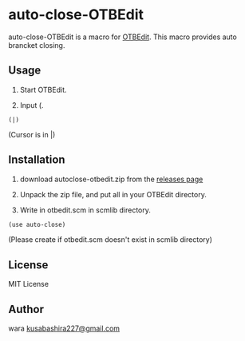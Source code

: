 auto-close-OTBEdit
==================

auto-close-OTBEdit is a macro for [OTBEdit](http://www.hi-ho.ne.jp/a_ogawa/otbedit/).
This macro provides auto brancket closing.

Usage
-----

1. Start OTBEdit.

2. Input (.

```
(|)
```

(Cursor is in |)

Installation
------------

1. download autoclose-otbedit.zip from the [releases page](https://github.com/kusabashira/auto-close-otbedit/releases)

2. Unpack the zip file, and put all in your OTBEdit directory.

3. Write in otbedit.scm in scmlib directory.

```scm
(use auto-close)
```

(Please create if otbedit.scm doesn't exist in scmlib directory)

License
-------

MIT License

Author
------

wara <kusabashira227@gmail.com>
